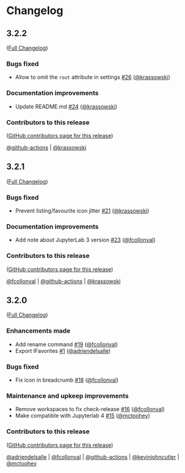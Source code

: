 # Changelog

<!-- <START NEW CHANGELOG ENTRY> -->

## 3.2.2

([Full Changelog](https://github.com/jupyterlab-contrib/jupyterlab-favorites/compare/v3.2.1...6ce4b99004411eefe9c5eedd8eb53105eced49fa))

### Bugs fixed

- Allow to omit the `root` attribute in settings [#26](https://github.com/jupyterlab-contrib/jupyterlab-favorites/pull/26) ([@krassowski](https://github.com/krassowski))

### Documentation improvements

- Update README.md [#24](https://github.com/jupyterlab-contrib/jupyterlab-favorites/pull/24) ([@krassowski](https://github.com/krassowski))

### Contributors to this release

([GitHub contributors page for this release](https://github.com/jupyterlab-contrib/jupyterlab-favorites/graphs/contributors?from=2023-11-13&to=2024-03-21&type=c))

[@github-actions](https://github.com/search?q=repo%3Ajupyterlab-contrib%2Fjupyterlab-favorites+involves%3Agithub-actions+updated%3A2023-11-13..2024-03-21&type=Issues) | [@krassowski](https://github.com/search?q=repo%3Ajupyterlab-contrib%2Fjupyterlab-favorites+involves%3Akrassowski+updated%3A2023-11-13..2024-03-21&type=Issues)

<!-- <END NEW CHANGELOG ENTRY> -->

## 3.2.1

([Full Changelog](https://github.com/jupyterlab-contrib/jupyterlab-favorites/compare/v3.2.0...93429578260e2c5803640a407de555a1acaca81f))

### Bugs fixed

- Prevent listing/favourite icon jitter [#21](https://github.com/jupyterlab-contrib/jupyterlab-favorites/pull/21) ([@krassowski](https://github.com/krassowski))

### Documentation improvements

- Add note about JupyterLab 3 version [#23](https://github.com/jupyterlab-contrib/jupyterlab-favorites/pull/23) ([@fcollonval](https://github.com/fcollonval))

### Contributors to this release

([GitHub contributors page for this release](https://github.com/jupyterlab-contrib/jupyterlab-favorites/graphs/contributors?from=2023-10-22&to=2023-11-13&type=c))

[@fcollonval](https://github.com/search?q=repo%3Ajupyterlab-contrib%2Fjupyterlab-favorites+involves%3Afcollonval+updated%3A2023-10-22..2023-11-13&type=Issues) | [@github-actions](https://github.com/search?q=repo%3Ajupyterlab-contrib%2Fjupyterlab-favorites+involves%3Agithub-actions+updated%3A2023-10-22..2023-11-13&type=Issues) | [@krassowski](https://github.com/search?q=repo%3Ajupyterlab-contrib%2Fjupyterlab-favorites+involves%3Akrassowski+updated%3A2023-10-22..2023-11-13&type=Issues)

## 3.2.0

([Full Changelog](https://github.com/jupyterlab-contrib/jupyterlab-favorites/compare/v3.1.1...8a040198a60f799217a3cd4afe7f24c05adf0bd9))

### Enhancements made

- Add rename command [#19](https://github.com/jupyterlab-contrib/jupyterlab-favorites/pull/19) ([@fcollonval](https://github.com/fcollonval))
- Export IFavorites [#1](https://github.com/jupyterlab-contrib/jupyterlab-favorites/pull/1) ([@adriendelsalle](https://github.com/adriendelsalle))

### Bugs fixed

- Fix icon in breadcrumb [#18](https://github.com/jupyterlab-contrib/jupyterlab-favorites/pull/18) ([@fcollonval](https://github.com/fcollonval))

### Maintenance and upkeep improvements

- Remove workspaces to fix check-release [#16](https://github.com/jupyterlab-contrib/jupyterlab-favorites/pull/16) ([@fcollonval](https://github.com/fcollonval))
- Make compatible with Jupyterlab 4 [#15](https://github.com/jupyterlab-contrib/jupyterlab-favorites/pull/15) ([@mctoohey](https://github.com/mctoohey))

### Contributors to this release

([GitHub contributors page for this release](https://github.com/jupyterlab-contrib/jupyterlab-favorites/graphs/contributors?from=2023-01-03&to=2023-10-22&type=c))

[@adriendelsalle](https://github.com/search?q=repo%3Ajupyterlab-contrib%2Fjupyterlab-favorites+involves%3Aadriendelsalle+updated%3A2023-01-03..2023-10-22&type=Issues) | [@fcollonval](https://github.com/search?q=repo%3Ajupyterlab-contrib%2Fjupyterlab-favorites+involves%3Afcollonval+updated%3A2023-01-03..2023-10-22&type=Issues) | [@github-actions](https://github.com/search?q=repo%3Ajupyterlab-contrib%2Fjupyterlab-favorites+involves%3Agithub-actions+updated%3A2023-01-03..2023-10-22&type=Issues) | [@kevinjohncutler](https://github.com/search?q=repo%3Ajupyterlab-contrib%2Fjupyterlab-favorites+involves%3Akevinjohncutler+updated%3A2023-01-03..2023-10-22&type=Issues) | [@mctoohey](https://github.com/search?q=repo%3Ajupyterlab-contrib%2Fjupyterlab-favorites+involves%3Amctoohey+updated%3A2023-01-03..2023-10-22&type=Issues)
